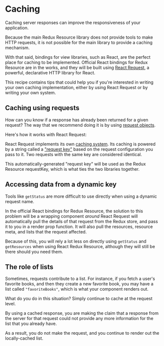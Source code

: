 # Caching

Caching server responses can improve the responsiveness of your application.

Because the main Redux Resource library does not provide tools to make HTTP requests, it is not possible for the main library to provide a caching mechanism.

With that said, bindings for view libraries, such as React, are the perfect place for caching to be implemented. Official React bindings for Redux Resource are in the works, and they will be built using [React Request](https://github.com/jamesplease/react-request), a powerful, declarative HTTP library for React.

This recipe contains tips that could help you if you're interested in writing your own caching implementation, either by using React Request or by writing your own system.

## Caching using requests

How can you know if a response has already been returned for a given request? The way that we recommend doing it is by using [request objects](../requests/request-objects.md).

Here's how it works with React Request:

React Request implements its own [caching system](https://github.com/jamesplease/react-request/blob/master/docs/guides/response-caching.md). Its caching is powered by a string called a ["request key"](https://github.com/jamesplease/react-request/blob/master/docs/guides/request-keys.md) based on the request configuration you pass to it. Two requests with the same key are considered identical.

This automatically-generated "request key" will be used as the Redux Resource requestKey, which is what ties the two libraries together.

## Accessing data from a dynamic key

Tools like `getStatus` are more difficult to use directly when using a dynamic request name.

In the official React bindings for Redux Resource, the solution to this problem will be a wrapping component _around_ React Request will automatically pull the details of that request from the Redux store, and pass it to you in a render prop function. It will also pull the resources, resource meta, and lists that the request affected.

Because of this, you will rely a lot less on directly using `getStatus` and `getResources` when using React Redux Resource, although they will still be there should you need them.

## The role of lists

Sometimes, requests contribute to a list. For instance, if you fetch a user's favorite books, and then they create a new favorite book, you may have a list called `"favoriteBooks"`, which is what your component renders out.

What do you do in this situation? Simply continue to cache at the request level.

By using a cached response, you are making the claim that a response from the server for that request could not provide any more information for the list that you already have.

As a result, you do not make the request, and you continue to render out the locally-cached list.

